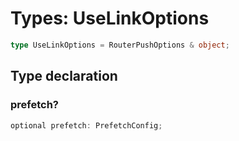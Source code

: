 # Types: UseLinkOptions

```ts
type UseLinkOptions = RouterPushOptions & object;
```

## Type declaration

### prefetch?

```ts
optional prefetch: PrefetchConfig;
```
